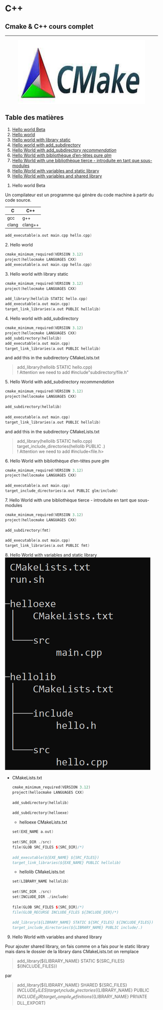 # C++
## Cmake & C++ cours complet
--------------------
<p align="center"><img width="420" height="210" src="images/cmake.jpg"></p>

## Table des matières
1. [Hello world Beta](#1)
1. [Hello world](#2)
1. [Hello world with library static](#3)
1. [Hello world with add_subdirectory](#4)
1. [Hello World with add_subdirectory _recommendation_](#5)
1. [Hello World with bibliothèque d’en-têtes pure _glm_](#6)
1. [Hello World with une bibliothèque tierce - introduite en tant que sous-modules](#7)
1. [Hello World with variables and static library ](#8)
1. [Hello World with variables and shared library ](#9)

<a name="1"></a>
1. Hello world Beta
<p>Un compilateur est un programme qui génère du code machine à partir du code source.

| C | C++ |
| ------ | ------ |
| gcc | g++|
| clang | clang++|

```C
add_executable(a.out main.cpp hello.cpp)
```

<a name="2"></a>
2. Hello world 
```C
cmake_minimum_required(VERSION 3.12)
project(hellocmake LANGUAGES CXX)
add_executable(a.out main.cpp hello.cpp)
```

<a name="3"></a>
3. Hello world with library static

```C
cmake_minimum_required(VERSION 3.12)
project(hellocmake LANGUAGES CXX)

add_library(hellolib STATIC hello.cpp)
add_executable(a.out main.cpp)
target_link_libraries(a.out PUBLIC hellolib)
```

<a name="4"></a>
4. Hello world with add_subdirectory

```C
cmake_minimum_required(VERSION 3.12)
project(hellocmake LANGUAGES CXX)
add_subdirectory(hellolib)
add_executable(a.out main.cpp)
target_link_libraries(a.out PUBLIC hellolib)
```
and add this in the subdirectory CMakeLists.txt
>add_library(hellolib STATIC hello.cpp)<br>
! Attention  we need to add  #include"subdirectory/file.h"

<a name="5"></a>
5. Hello World with add_subdirectory _recommendation_

```C
cmake_minimum_required(VERSION 3.12)
project(hellocmake LANGUAGES CXX)

add_subdirectory(hellolib)

add_executable(a.out main.cpp)
target_link_libraries(a.out PUBLIC hellolib)
```
and add this in the subdirectory CMakeLists.txt
>add_library(hellolib STATIC hello.cpp)
><br>target_include_directories(hellolib PUBLIC .)
<br>! Attention  we need to add  #include<file.h>


<a name="6"></a>
6. Hello World with bibliothèque d’en-têtes pure _glm_

```C
cmake_minimum_required(VERSION 3.12)
project(hellocmake LANGUAGES CXX)

add_executable(a.out main.cpp)
target_include_directories(a.out PUBLIC glm/include)

```
<a name="7"></a>
7. Hello World with une bibliothèque tierce - introduite en tant que sous-modules

```C
cmake_minimum_required(VERSION 3.12)
project(hellocmake LANGUAGES CXX)

add_subdirectory(fmt)

add_executable(a.out main.cpp)
target_link_libraries(a.out PUBLIC fmt)
```
<a name="8"></a>
8. Hello World with variables and static library 
![alt text](images/variables.png?raw=true "sortie de code")
* CMakeLists.txt
    ```CPP
    cmake_minimum_required(VERSION 3.12)
    project(hellocmake LANGUAGES CXX)

    add_subdirectory(hellolib)

    add_subdirectory(helloexe)
    ```

    * helloexe CMakeLists.txt
    ```CPP
    set(EXE_NAME a.out)

    set(SRC_DIR ./src)
    file(GLOB SRC_FILES ${SRC_DIR}/*)

    add_executable(${EXE_NAME} ${SRC_FILES})
    target_link_libraries(${EXE_NAME} PUBLIC hellolib)
    ```

    * hellolib CMakeLists.txt
    ```CPP
    set(LIBRARY_NAME hellolib)

    set(SRC_DIR ./src)
    set(INCLUDE_DIR ./include)

    file(GLOB SRC_FILES ${SRC_DIR}/*)
    file(GLOB_RECURSE INCLUDE_FILES ${INCLUDE_DIR}/*)

    add_library(${LIBRARY_NAME} STATIC ${SRC_FILES} ${INCLUDE_FILES})
    target_include_directories(${LIBRARY_NAME} PUBLIC include/.)
    ```

    <a name="9"></a>
9. Hello World with variables and shared library 
<p>Pour ajouter shared library, on fais comme on a fais pour le static library mais dans le dossier de la library dans CMakeLists.txt 
on remplace 

>add_library(${LIBRARY_NAME} STATIC ${SRC_FILES} ${INCLUDE_FILES})

par

>add_library(${LIBRARY_NAME} SHARED ${SRC_FILES} ${INCLUDE_FILES})
>target_include_directories(${LIBRARY_NAME} PUBLIC ${INCLUDE_DIR})
>target_compile_definitions(${LIBRARY_NAME} PRIVATE DLL_EXPORT) 